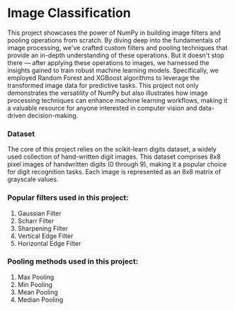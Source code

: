 # Image Classification

This project showcases the power of NumPy in building image filters and pooling operations from scratch. By diving deep into the fundamentals of image processing, we've crafted custom filters and pooling techniques that provide an in-depth understanding of these operations. But it doesn't stop there — after applying these operations to images, we harnessed the insights gained to train robust machine learning models. Specifically, we employed Random Forest and XGBoost algorithms to leverage the transformed image data for predictive tasks. This project not only demonstrates the versatility of NumPy but also illustrates how image processing techniques can enhance machine learning workflows, making it a valuable resource for anyone interested in computer vision and data-driven decision-making.

### Dataset
The core of this project relies on the scikit-learn digits dataset, a widely used collection of hand-written digit images. This dataset comprises 8x8 pixel images of handwritten digits (0 through 9), making it a popular choice for digit recognition tasks. Each image is represented as an 8x8 matrix of grayscale values.

### Popular filters used in this project:
1. Gaussian Filter
2. Scharr Filter
3. Sharpening Filter
4. Vertical Edge Filter
5. Horizontal Edge Filter

### Pooling methods used in this project:
1. Max Pooling
2. Min Pooling
3. Mean Pooling
4. Median Pooling
